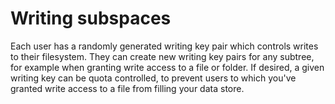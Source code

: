 # Writing subspaces

Each user has a randomly generated writing key pair which controls writes to their filesystem. They can create new writing key pairs for any subtree, for example when granting write access to a file or folder. If desired, a given writing key can be quota controlled, to prevent users to which you've granted write access to a file from filling your data store. 